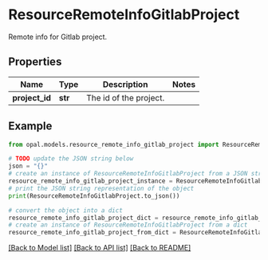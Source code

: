 # ResourceRemoteInfoGitlabProject

Remote info for Gitlab project.

## Properties

Name | Type | Description | Notes
------------ | ------------- | ------------- | -------------
**project_id** | **str** | The id of the project. | 

## Example

```python
from opal.models.resource_remote_info_gitlab_project import ResourceRemoteInfoGitlabProject

# TODO update the JSON string below
json = "{}"
# create an instance of ResourceRemoteInfoGitlabProject from a JSON string
resource_remote_info_gitlab_project_instance = ResourceRemoteInfoGitlabProject.from_json(json)
# print the JSON string representation of the object
print(ResourceRemoteInfoGitlabProject.to_json())

# convert the object into a dict
resource_remote_info_gitlab_project_dict = resource_remote_info_gitlab_project_instance.to_dict()
# create an instance of ResourceRemoteInfoGitlabProject from a dict
resource_remote_info_gitlab_project_from_dict = ResourceRemoteInfoGitlabProject.from_dict(resource_remote_info_gitlab_project_dict)
```
[[Back to Model list]](../README.md#documentation-for-models) [[Back to API list]](../README.md#documentation-for-api-endpoints) [[Back to README]](../README.md)


